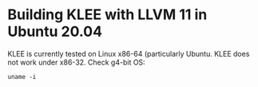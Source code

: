 # Building KLEE with LLVM 11 in Ubuntu 20.04

KLEE is currently tested on Linux x86-64 (particularly Ubuntu. KLEE does not work under x86-32. Check g4-bit OS:
```
uname -i
```

